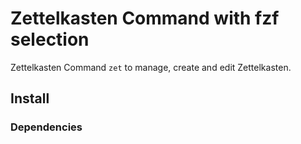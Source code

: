 # Zettelkasten Command with fzf selection

Zettelkasten Command `zet` to manage, create and edit Zettelkasten.

## Install

### Dependencies
